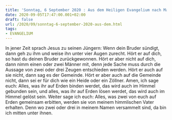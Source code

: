 ```yaml
---
title: 'Sonntag, 6 September 2020 : Aus dem Heiligen Evangelium nach Matthäus - Mt 18,15-20.'
date: 2020-09-05T17:47:00.001+02:00
draft: false
url: /2020/09/sonntag-6-september-2020-aus-dem.html
tags: 
- EVANGELIUM
---
```


In jener Zeit sprach Jesus zu seinen Jüngern: Wenn dein Bruder sündigt, dann geh zu ihm und weise ihn unter vier Augen zurecht. Hört er auf dich, so hast du deinen Bruder zurückgewonnen. Hört er aber nicht auf dich, dann nimm einen oder zwei Männer mit, denn jede Sache muss durch die Aussage von zwei oder drei Zeugen entschieden werden. Hört er auch auf sie nicht, dann sag es der Gemeinde. Hört er aber auch auf die Gemeinde nicht, dann sei er für dich wie ein Heide oder ein Zöllner. Amen, ich sage euch: Alles, was ihr auf Erden binden werdet, das wird auch im Himmel gebunden sein, und alles, was ihr auf Erden lösen werdet, das wird auch im Himmel gelöst sein. Weiter sage ich euch: Alles, was zwei von euch auf Erden gemeinsam erbitten, werden sie von meinem himmlischen Vater erhalten. Denn wo zwei oder drei in meinem Namen versammelt sind, da bin ich mitten unter ihnen.